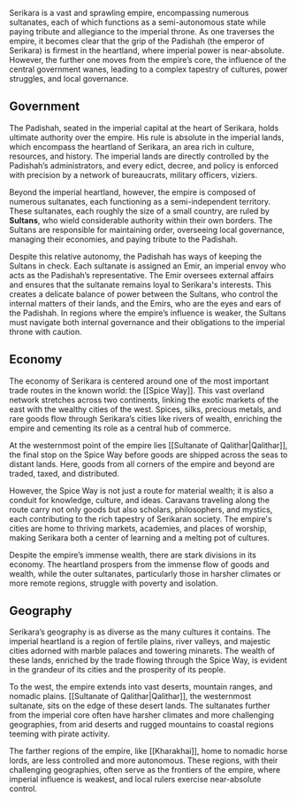 Serikara is a vast and sprawling empire, encompassing numerous sultanates, each of which functions as a semi-autonomous state while paying tribute and allegiance to the imperial throne. As one traverses the empire, it becomes clear that the grip of the Padishah (the emperor of Serikara) is firmest in the heartland, where imperial power is near-absolute. However, the further one moves from the empire’s core, the influence of the central government wanes, leading to a complex tapestry of cultures, power struggles, and local governance.

## Government
The Padishah, seated in the imperial capital at the heart of Serikara, holds ultimate authority over the empire. His rule is absolute in the imperial lands, which encompass the heartland of Serikara, an area rich in culture, resources, and history. The imperial lands are directly controlled by the Padishah’s administrators, and every edict, decree, and policy is enforced with precision by a network of bureaucrats, military officers, viziers.

Beyond the imperial heartland, however, the empire is composed of numerous sultanates, each functioning as a semi-independent territory. These sultanates, each roughly the size of a small country, are ruled by **Sultans**, who wield considerable authority within their own borders. The Sultans are responsible for maintaining order, overseeing local governance, managing their economies, and paying tribute to the Padishah.

Despite this relative autonomy, the Padishah has ways of keeping the Sultans in check. Each sultanate is assigned an Emir, an imperial envoy who acts as the Padishah’s representative. The Emir oversees external affairs and ensures that the sultanate remains loyal to Serikara's interests. This creates a delicate balance of power between the Sultans, who control the internal matters of their lands, and the Emirs, who are the eyes and ears of the Padishah. In regions where the empire’s influence is weaker, the Sultans must navigate both internal governance and their obligations to the imperial throne with caution.

## Economy
The economy of Serikara is centered around one of the most important trade routes in the known world: the [[Spice Way]]. This vast overland network stretches across two continents, linking the exotic markets of the east with the wealthy cities of the west. Spices, silks, precious metals, and rare goods flow through Serikara’s cities like rivers of wealth, enriching the empire and cementing its role as a central hub of commerce.

At the westernmost point of the empire lies [[Sultanate of Qalithar|Qalithar]], the final stop on the Spice Way before goods are shipped across the seas to distant lands. Here, goods from all corners of the empire and beyond are traded, taxed, and distributed. 

However, the Spice Way is not just a route for material wealth; it is also a conduit for knowledge, culture, and ideas. Caravans traveling along the route carry not only goods but also scholars, philosophers, and mystics, each contributing to the rich tapestry of Serikaran society. The empire's cities are home to thriving markets, academies, and places of worship, making Serikara both a center of learning and a melting pot of cultures.

Despite the empire’s immense wealth, there are stark divisions in its economy. The heartland prospers from the immense flow of goods and wealth, while the outer sultanates, particularly those in harsher climates or more remote regions, struggle with poverty and isolation.

## Geography
Serikara’s geography is as diverse as the many cultures it contains. The imperial heartland is a region of fertile plains, river valleys, and majestic cities adorned with marble palaces and towering minarets. The wealth of these lands, enriched by the trade flowing through the Spice Way, is evident in the grandeur of its cities and the prosperity of its people.

To the west, the empire extends into vast deserts, mountain ranges, and nomadic plains. [[Sultanate of Qalithar|Qalithar]], the westernmost sultanate, sits on the edge of these desert lands. The sultanates further from the imperial core often have harsher climates and more challenging geographies, from arid deserts and rugged mountains to coastal regions teeming with pirate activity.

The farther regions of the empire, like [[Kharakhai]], home to nomadic horse lords, are less controlled and more autonomous. These regions, with their challenging geographies, often serve as the frontiers of the empire, where imperial influence is weakest, and local rulers exercise near-absolute control.